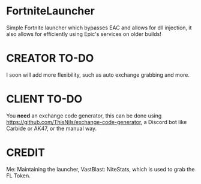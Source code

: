 
# FortniteLauncher
Simple Fortnite launcher which bypasses EAC and allows for dll injection, it also allows for efficiently using Epic's services on older builds!

# CREATOR TO-DO
I soon will add more flexibility, such as auto exchange grabbing and more.

# CLIENT TO-DO
You **need** an exchange code generator, this can be done using https://github.com/ThisNils/exchange-code-generator, a Discord bot like Carbide or AK47, or the manual way.


# CREDIT
Me: Maintaining the launcher, VastBlast: NiteStats, which is used to grab the FL Token.
